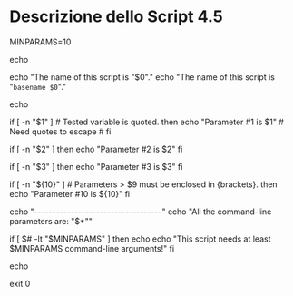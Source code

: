 
# Descrizione dello Script 4.5

MINPARAMS=10
 
echo
 
echo "The name of this script is \"$0\"."
echo "The name of this script is \"`basename $0`\"."
 
echo
 
if [ -n "$1" ]              # Tested variable is quoted.
then
 echo "Parameter #1 is $1"  # Need quotes to escape #
fi
 
if [ -n "$2" ]
then
 echo "Parameter #2 is $2"
fi
 
if [ -n "$3" ]
then
 echo "Parameter #3 is $3"
fi
 
 
 
if [ -n "${10}" ]  # Parameters > $9 must be enclosed in {brackets}.
then
 echo "Parameter #10 is ${10}"
fi
 
echo "-----------------------------------"
echo "All the command-line parameters are: "$*""
 
if [ $# -lt "$MINPARAMS" ]
then
  echo
  echo "This script needs at least $MINPARAMS command-line arguments!"
fi 
 
echo
 
exit 0
